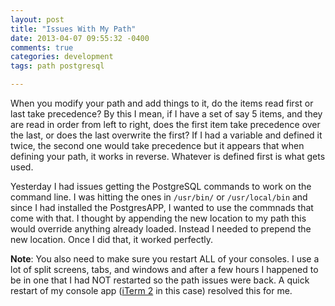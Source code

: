 ```yaml
---
layout: post
title: "Issues With My Path"
date: 2013-04-07 09:55:32 -0400
comments: true
categories: development
tags: path postgresql

---
```

When you modify your path and add things to it, do the items read first or last take precedence? By this I mean, if I have a set of say 5 items, and they are read in order from left to right, does the first item take precedence over the last, or does the last overwrite the first? If I had a variable and defined it twice, the second one would take precedence but it appears that when defining your path, it works in reverse. Whatever is defined first is what gets used.

Yesterday I had issues getting the PostgreSQL commands to work on the command line. I was hitting the ones in ```/usr/bin/``` or ```/usr/local/bin``` and since I had installed the PostgresAPP, I wanted to use the commnads that come with that. I thought by appending the new location to my path this would override anything already loaded. Instead I needed to prepend the new location. Once I did that, it worked perfectly.

**Note**: You also need to make sure you restart ALL of your consoles. I use a lot of split screens, tabs, and windows and after a few hours I happened to be in one that I had NOT restarted so the path issues were back. A quick restart of my console app ([iTerm 2](http://www.iterm2.com/#/section/home) in this case) resolved this for me.